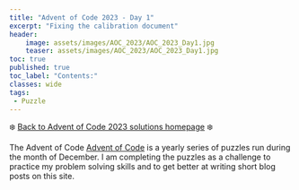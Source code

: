 ```yaml
---
title: "Advent of Code 2023 - Day 1"
excerpt: "Fixing the calibration document"
header:
    image: assets/images/AOC_2023/AOC_2023_Day1.jpg
    teaser: assets/images/AOC_2023/AOC_2023_Day1.jpg
toc: true
published: true
toc_label: "Contents:"
classes: wide
tags:
 - Puzzle
---
```


❄️ [Back to Advent of Code 2023 solutions homepage](../Advent_of_code_2023) ❄️

The Advent of Code [Advent of Code](https://adventofcode.com/2023) is a yearly series of 
puzzles run during the month of December. I am completing the puzzles as a challenge to
practice my problem solving skills and to get better at writing short blog posts on this site. 

